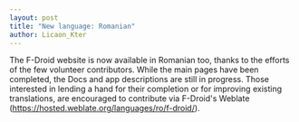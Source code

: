 ```yaml
---
layout: post
title: "New language: Romanian"
author: Licaon_Kter
---
```


The F-Droid website is now available in Romanian too, thanks to the efforts of the few volunteer contributors. While the main pages have been completed, the Docs and app descriptions are still in progress. Those interested in lending a hand for their completion or for improving existing translations, are encouraged to contribute via F-Droid's Weblate (<https://hosted.weblate.org/languages/ro/f-droid/>).
